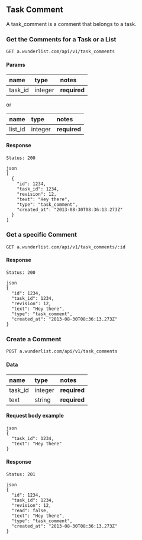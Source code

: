 ## Task Comment

A task_comment is a comment that belongs to a task.

### Get the Comments for a Task or a List

    GET a.wunderlist.com/api/v1/task_comments

#### Params

name              | type    | notes
:-----------------|:--------|:------------
task_id           | integer | **required**

or

name              | type    | notes
:-----------------|:--------|:------------
list_id           | integer | **required**


#### Response

    Status: 200

    json
    [
      {
        "id": 1234,
        "task_id": 1234,
        "revision": 12,
        "text": "Hey there",
        "type": "task_comment",
        "created_at": "2013-08-30T08:36:13.273Z"
      }
    ]

### Get a specific Comment

    GET a.wunderlist.com/api/v1/task_comments/:id


#### Response

    Status: 200

    json
    {
      "id": 1234,
      "task_id": 1234,
      "revision": 12,
      "text": "Hey there",
      "type": "task_comment",
      "created_at": "2013-08-30T08:36:13.273Z"
    }

### Create a Comment

    POST a.wunderlist.com/api/v1/task_comments

#### Data

name              | type    | notes
:-----------------|:--------|:------------
task_id           | integer | **required**
text              | string  | **required**

#### Request body example

    json
    {
      "task_id": 1234,
      "text": "Hey there"
    }

#### Response

    Status: 201

    json
    {
      "id": 1234,
      "task_id": 1234,
      "revision": 12,
      "read": false,
      "text": "Hey there",
      "type": "task_comment",
      "created_at": "2013-08-30T08:36:13.273Z"
    }